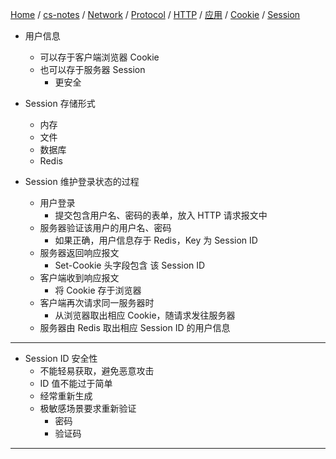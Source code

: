 [Home](https://mengxianbin.github.io) /
[cs-notes](https://mengxianbin.github.io/cs-notes/site) /
[Network](https://mengxianbin.github.io/cs-notes/site/Network) /
[Protocol](https://mengxianbin.github.io/cs-notes/site/Network/Protocol) /
[HTTP](https://mengxianbin.github.io/cs-notes/site/Network/Protocol/HTTP) /
[应用](https://mengxianbin.github.io/cs-notes/site/Network/Protocol/HTTP/%E5%BA%94%E7%94%A8) /
[Cookie](https://mengxianbin.github.io/cs-notes/site/Network/Protocol/HTTP/%E5%BA%94%E7%94%A8/Cookie) /
[Session](https://mengxianbin.github.io/cs-notes/site/Network/Protocol/HTTP/%E5%BA%94%E7%94%A8/Cookie/Session)

* 用户信息
    * 可以存于客户端浏览器 Cookie
    * 也可以存于服务器 Session
        * 更安全

* Session 存储形式
    * 内存
    * 文件
    * 数据库
    * Redis

* Session 维护登录状态的过程
    * 用户登录
        * 提交包含用户名、密码的表单，放入 HTTP 请求报文中
    * 服务器验证该用户的用户名、密码
        * 如果正确，用户信息存于 Redis，Key 为 Session ID
    * 服务器返回响应报文
        * Set-Cookie 头字段包含 该 Session ID
    * 客户端收到响应报文
        * 将 Cookie 存于浏览器
    * 客户端再次请求同一服务器时
        * 从浏览器取出相应 Cookie，随请求发往服务器
    * 服务器由 Redis 取出相应 Session ID 的用户信息

---

* Session ID 安全性
    * 不能轻易获取，避免恶意攻击
    * ID 值不能过于简单
    * 经常重新生成
    * 极敏感场景要求重新验证
        * 密码
        * 验证码

---
